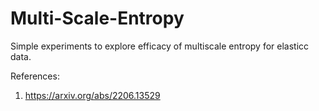 # Multi-Scale-Entropy

Simple experiments to explore efficacy of multiscale entropy for elasticc data. 

References:
1. https://arxiv.org/abs/2206.13529